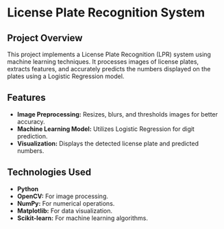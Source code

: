 # License Plate Recognition System

## Project Overview

This project implements a License Plate Recognition (LPR) system using machine learning techniques. It processes images of license plates, extracts features, and accurately predicts the numbers displayed on the plates using a Logistic Regression model.

## Features

- **Image Preprocessing:** Resizes, blurs, and thresholds images for better accuracy.
- **Machine Learning Model:** Utilizes Logistic Regression for digit prediction.
- **Visualization:** Displays the detected license plate and predicted numbers.

## Technologies Used

- **Python**
- **OpenCV:** For image processing.
- **NumPy:** For numerical operations.
- **Matplotlib:** For data visualization.
- **Scikit-learn:** For machine learning algorithms.
